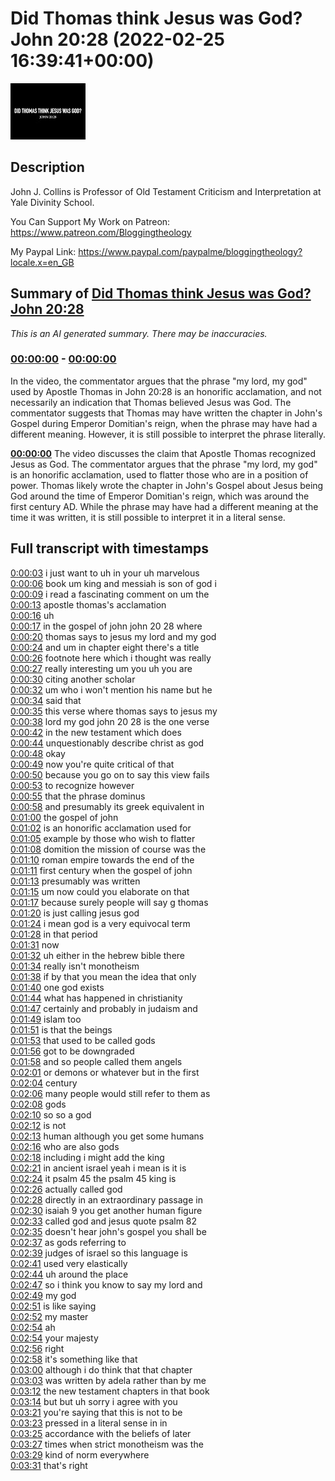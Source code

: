 # Did Thomas think Jesus was God? John 20:28 (2022-02-25 16:39:41+00:00)

![alt Did Thomas think Jesus was God? John 20:28](Z6OHOzaRjDw.jpg "Did Thomas think Jesus was God? John 20:28")

## Description

John J. Collins is Professor of Old Testament Criticism and Interpretation at Yale Divinity School.

You Can Support My Work on Patreon:
https://www.patreon.com/Bloggingtheology

My Paypal Link: 
https://www.paypal.com/paypalme/bloggingtheology?locale.x=en_GB

## Summary of [Did Thomas think Jesus was God? John 20:28](https://www.youtube.com/watch?v=Z6OHOzaRjDw)


*This is an AI generated summary. There may be inaccuracies. [](/)*

### [00:00:00](https://www.youtube.com/watch?v=Z6OHOzaRjDw&t=0) - [00:00:00](https://www.youtube.com/watch?v=Z6OHOzaRjDw&t=0)

In the video, the commentator argues that the phrase "my lord, my god" used by Apostle Thomas in John 20:28 is an honorific acclamation, and not necessarily an indication that Thomas believed Jesus was God. The commentator suggests that Thomas may have written the chapter in John's Gospel during Emperor Domitian's reign, when the phrase may have had a different meaning. However, it is still possible to interpret the phrase literally.

**[00:00:00](https://www.youtube.com/watch?v=Z6OHOzaRjDw&t=0)** The video discusses the claim that Apostle Thomas recognized Jesus as God. The commentator argues that the phrase "my lord, my god" is an honorific acclamation, used to flatter those who are in a position of power. Thomas likely wrote the chapter in John's Gospel about Jesus being God around the time of Emperor Domitian's reign, which was around the first century AD. While the phrase may have had a different meaning at the time it was written, it is still possible to interpret it in a literal sense.

## Full transcript with timestamps

[0:00:03](https://youtu.be/Z6OHOzaRjDw?t=3) i just want to uh in your uh marvelous  
[0:00:06](https://youtu.be/Z6OHOzaRjDw?t=6) book um king and messiah is son of god i  
[0:00:09](https://youtu.be/Z6OHOzaRjDw?t=9) i read a fascinating comment on um the  
[0:00:13](https://youtu.be/Z6OHOzaRjDw?t=13) apostle thomas's acclamation  
[0:00:16](https://youtu.be/Z6OHOzaRjDw?t=16) uh  
[0:00:17](https://youtu.be/Z6OHOzaRjDw?t=17) in the gospel of john john 20 28 where  
[0:00:20](https://youtu.be/Z6OHOzaRjDw?t=20) thomas says to jesus my lord and my god  
[0:00:24](https://youtu.be/Z6OHOzaRjDw?t=24) and um in chapter eight there's a title  
[0:00:26](https://youtu.be/Z6OHOzaRjDw?t=26) footnote here which i thought was really  
[0:00:27](https://youtu.be/Z6OHOzaRjDw?t=27) really interesting um you uh you are  
[0:00:30](https://youtu.be/Z6OHOzaRjDw?t=30) citing another scholar  
[0:00:32](https://youtu.be/Z6OHOzaRjDw?t=32) um who i won't mention his name but he  
[0:00:34](https://youtu.be/Z6OHOzaRjDw?t=34) said that  
[0:00:35](https://youtu.be/Z6OHOzaRjDw?t=35) this verse where thomas says to jesus my  
[0:00:38](https://youtu.be/Z6OHOzaRjDw?t=38) lord my god john 20 28 is the one verse  
[0:00:42](https://youtu.be/Z6OHOzaRjDw?t=42) in the new testament which does  
[0:00:44](https://youtu.be/Z6OHOzaRjDw?t=44) unquestionably describe christ as god  
[0:00:48](https://youtu.be/Z6OHOzaRjDw?t=48) okay  
[0:00:49](https://youtu.be/Z6OHOzaRjDw?t=49) now you're quite critical of that  
[0:00:50](https://youtu.be/Z6OHOzaRjDw?t=50) because you go on to say this view fails  
[0:00:53](https://youtu.be/Z6OHOzaRjDw?t=53) to recognize however  
[0:00:55](https://youtu.be/Z6OHOzaRjDw?t=55) that the phrase dominus  
[0:00:58](https://youtu.be/Z6OHOzaRjDw?t=58) and presumably its greek equivalent in  
[0:01:00](https://youtu.be/Z6OHOzaRjDw?t=60) the gospel of john  
[0:01:02](https://youtu.be/Z6OHOzaRjDw?t=62) is an honorific acclamation used for  
[0:01:05](https://youtu.be/Z6OHOzaRjDw?t=65) example by those who wish to flatter  
[0:01:08](https://youtu.be/Z6OHOzaRjDw?t=68) domition the mission of course was the  
[0:01:10](https://youtu.be/Z6OHOzaRjDw?t=70) roman empire towards the end of the  
[0:01:11](https://youtu.be/Z6OHOzaRjDw?t=71) first century when the gospel of john  
[0:01:13](https://youtu.be/Z6OHOzaRjDw?t=73) presumably was written  
[0:01:15](https://youtu.be/Z6OHOzaRjDw?t=75) um now could you elaborate on that  
[0:01:17](https://youtu.be/Z6OHOzaRjDw?t=77) because surely people will say g thomas  
[0:01:20](https://youtu.be/Z6OHOzaRjDw?t=80) is just calling jesus god  
[0:01:24](https://youtu.be/Z6OHOzaRjDw?t=84) i mean god is a very equivocal term  
[0:01:28](https://youtu.be/Z6OHOzaRjDw?t=88) in that period  
[0:01:31](https://youtu.be/Z6OHOzaRjDw?t=91) now  
[0:01:32](https://youtu.be/Z6OHOzaRjDw?t=92) uh either in the hebrew bible there  
[0:01:34](https://youtu.be/Z6OHOzaRjDw?t=94) really isn't monotheism  
[0:01:38](https://youtu.be/Z6OHOzaRjDw?t=98) if by that you mean the idea that only  
[0:01:40](https://youtu.be/Z6OHOzaRjDw?t=100) one god exists  
[0:01:44](https://youtu.be/Z6OHOzaRjDw?t=104) what has happened in christianity  
[0:01:47](https://youtu.be/Z6OHOzaRjDw?t=107) certainly and probably in judaism and  
[0:01:49](https://youtu.be/Z6OHOzaRjDw?t=109) islam too  
[0:01:51](https://youtu.be/Z6OHOzaRjDw?t=111) is that the beings  
[0:01:53](https://youtu.be/Z6OHOzaRjDw?t=113) that used to be called gods  
[0:01:56](https://youtu.be/Z6OHOzaRjDw?t=116) got to be downgraded  
[0:01:58](https://youtu.be/Z6OHOzaRjDw?t=118) and so people called them angels  
[0:02:01](https://youtu.be/Z6OHOzaRjDw?t=121) or demons or whatever but in the first  
[0:02:04](https://youtu.be/Z6OHOzaRjDw?t=124) century  
[0:02:06](https://youtu.be/Z6OHOzaRjDw?t=126) many people would still refer to them as  
[0:02:08](https://youtu.be/Z6OHOzaRjDw?t=128) gods  
[0:02:10](https://youtu.be/Z6OHOzaRjDw?t=130) so so a god  
[0:02:12](https://youtu.be/Z6OHOzaRjDw?t=132) is not  
[0:02:13](https://youtu.be/Z6OHOzaRjDw?t=133) human although you get some humans  
[0:02:16](https://youtu.be/Z6OHOzaRjDw?t=136) who are also gods  
[0:02:18](https://youtu.be/Z6OHOzaRjDw?t=138) including i might add the king  
[0:02:21](https://youtu.be/Z6OHOzaRjDw?t=141) in ancient israel yeah i mean is it is  
[0:02:24](https://youtu.be/Z6OHOzaRjDw?t=144) it psalm 45 the psalm 45 king is  
[0:02:26](https://youtu.be/Z6OHOzaRjDw?t=146) actually called god  
[0:02:28](https://youtu.be/Z6OHOzaRjDw?t=148) directly in an extraordinary passage in  
[0:02:30](https://youtu.be/Z6OHOzaRjDw?t=150) isaiah 9 you get another human figure  
[0:02:33](https://youtu.be/Z6OHOzaRjDw?t=153) called god and jesus quote psalm 82  
[0:02:35](https://youtu.be/Z6OHOzaRjDw?t=155) doesn't hear john's gospel you shall be  
[0:02:37](https://youtu.be/Z6OHOzaRjDw?t=157) as gods referring to  
[0:02:39](https://youtu.be/Z6OHOzaRjDw?t=159) judges of israel so this language is  
[0:02:41](https://youtu.be/Z6OHOzaRjDw?t=161) used very elastically  
[0:02:44](https://youtu.be/Z6OHOzaRjDw?t=164) uh around the place  
[0:02:47](https://youtu.be/Z6OHOzaRjDw?t=167) so i think you know to say my lord and  
[0:02:49](https://youtu.be/Z6OHOzaRjDw?t=169) my god  
[0:02:51](https://youtu.be/Z6OHOzaRjDw?t=171) is like saying  
[0:02:52](https://youtu.be/Z6OHOzaRjDw?t=172) my master  
[0:02:54](https://youtu.be/Z6OHOzaRjDw?t=174) ah  
[0:02:54](https://youtu.be/Z6OHOzaRjDw?t=174) your majesty  
[0:02:56](https://youtu.be/Z6OHOzaRjDw?t=176) right  
[0:02:58](https://youtu.be/Z6OHOzaRjDw?t=178) it's something like that  
[0:03:00](https://youtu.be/Z6OHOzaRjDw?t=180) although i do think that that chapter  
[0:03:03](https://youtu.be/Z6OHOzaRjDw?t=183) was written by adela rather than by me  
[0:03:12](https://youtu.be/Z6OHOzaRjDw?t=192) the new testament chapters in that book  
[0:03:14](https://youtu.be/Z6OHOzaRjDw?t=194) but but uh sorry i agree with you  
[0:03:21](https://youtu.be/Z6OHOzaRjDw?t=201) you're saying that this is not to be  
[0:03:23](https://youtu.be/Z6OHOzaRjDw?t=203) pressed in a literal sense in in  
[0:03:25](https://youtu.be/Z6OHOzaRjDw?t=205) accordance with the beliefs of later  
[0:03:27](https://youtu.be/Z6OHOzaRjDw?t=207) times when strict monotheism was the  
[0:03:29](https://youtu.be/Z6OHOzaRjDw?t=209) kind of norm everywhere  
[0:03:31](https://youtu.be/Z6OHOzaRjDw?t=211) that's right  
